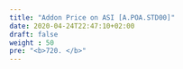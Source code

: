 ```yaml
---
title: "Addon Price on ASI [A.POA.STD00]"
date: 2020-04-24T22:47:10+02:00
draft: false
weight : 50
pre: "<b>720. </b>"
---
```

